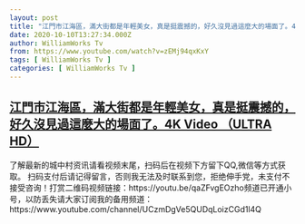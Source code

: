 ```yaml
---
layout: post
title: "江門市江海區，滿大街都是年輕美女，真是挺震撼的，好久沒見過這麼大的場面了。4K Video （ULTRA HD）"
date: 2020-10-10T13:27:34.000Z
author: WilliamWorks Tv
from: https://www.youtube.com/watch?v=zEMj94qxKxY
tags: [ WilliamWorks Tv ]
categories: [ WilliamWorks Tv ]
---
```

<!--1602336454000-->
[江門市江海區，滿大街都是年輕美女，真是挺震撼的，好久沒見過這麼大的場面了。4K Video （ULTRA HD）](https://www.youtube.com/watch?v=zEMj94qxKxY)
------

<div>
了解最新的城中村资讯请看视频末尾，扫码后在视频下方留下QQ,微信等方式获取。 扫码支付后请记得留言，否则我无法及时联系到您，拒绝伸手党，未支付不接受咨询！打赏二维码视频链接：https://youtu.be/qaZFvgEOzho频道已开通小号，以防丢失请大家订阅我的备用频道：https://www.youtube.com/channel/UCzmDgVe5QUDqLoizCGd1l4Q
</div>
